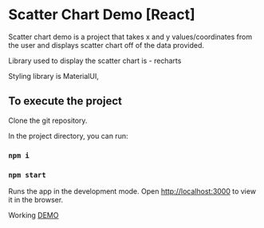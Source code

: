 # Scatter Chart Demo [React]

Scatter chart demo is a project that takes x and y values/coordinates from the user and displays scatter chart off of the data provided.

Library used to display the scatter chart is  - recharts 

Styling library is MaterialUI,

## To execute the project

Clone the git repository.

In the project directory, you can run:

### `npm i`

### `npm start`

Runs the app in the development mode.
Open [http://localhost:3000](http://localhost:3000) to view it in the browser.

Working [DEMO](http://scatterchart.s3-website.us-east-2.amazonaws.com/) 
